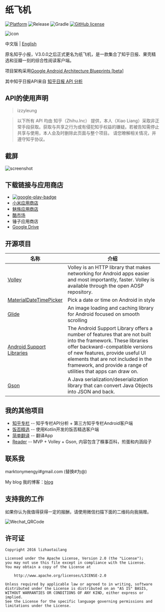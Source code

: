 # 纸飞机

[![Platform](https://img.shields.io/badge/platform-Android-blue.svg)](https://github.com/marktony/ZhiHuDaily)
![Release](https://img.shields.io/badge/release-3.2.0-blue.svg)
![Gradle](https://img.shields.io/badge/gradle-2.2.3-blue.svg)
[![GitHub license](https://img.shields.io/badge/license-Apache%202-blue.svg)](https://raw.githubusercontent.com/marktony/ZhiHuDaily/master/LICENSE)

![icon](https://github.com/marktony/ZhiHuDaily/blob/master/screenshots/icon.png)

中文版 | [English](https://github.com/marktony/ZhiHuDaily/blob/master/README_EN.MD)

原名知乎小报，V3.0.0之后正式更名为纸飞机，是一款集合了知乎日报、果壳精选和豆瓣一刻的综合性阅读客户端。

项目架构采用[Google Android Architecture Blueprints [beta]](https://github.com/googlesamples/android-architecture)

其中知乎日报API来自 [知乎日报 API 分析](https://github.com/izzyleung/ZhihuDailyPurify/wiki/%E7%9F%A5%E4%B9%8E%E6%97%A5%E6%8A%A5-API-%E5%88%86%E6%9E%90)

## API的使用声明
>izzyleung

> 以下所有 API 均由 知乎（Zhihu.Inc） 提供，本人（Xiao Liang）采取非正常手段获取。获取与共享之行为或有侵犯知乎权益的嫌疑。若被告知需停止共享与使用，本人会及时删除此页面与整个项目。
请您暸解相关情况，并遵守知乎协议。

## 截屏
![screenshot](https://github.com/marktony/ZhiHuDaily/blob/master/screenshots/screenshot.png)

## 下载链接与应用商店
* [![google-play-badge](https://github.com/marktony/ZhiHuDaily/blob/master/screenshots/google-play-badge.png)](https://play.google.com/store/apps/details?id=com.marktony.zhihudaily)
* [小米应用商店](http://app.mi.com/detail/312703?ref=search)
* [魅族应用商店](http://app.flyme.cn/apps/public/detail?package_name=com.marktony.zhihudaily)
* [酷市场](http://www.coolapk.com/apk/com.marktony.zhihudaily)
* 锤子应用商店
* [Google Drive](https://drive.google.com/open?id=0B3yYs4KaSVg_MnpfVVY1S0s0MVU)

## 开源项目
名称 | 介绍
--------- | --------
[Volley](https://android.googlesource.com/platform/frameworks/volley/) | Volley is an HTTP library that makes networking for Android apps easier and most importantly, faster. Volley is available through the open AOSP repository.
[MaterialDateTimePicker](https://github.com/wdullaer/MaterialDateTimePicker) | Pick a date or time on Android in style
[Glide](https://github.com/bumptech/glide) | An image loading and caching library for Android focused on smooth scrolling
[Android Support Libraries](https://developer.android.com/topic/libraries/support-library/index.html) | The Android Support Library offers a number of features that are not built into the framework. These libraries offer backward-compatible versions of new features, provide useful UI elements that are not included in the framework, and provide a range of utilities that apps can draw on.
[Gson](https://github.com/google/gson) | A Java serialization/deserialization library that can convert Java Objects into JSON and back.

## 我的其他项目
+ [知乎专栏](https://github.com/marktony/zhuanlan) -- 知乎专栏API分析 + 第三方知乎专栏Android客户端
+ [饭否精选](https://github.com/marktony/FanfouHandpick) -- 使用Kotlin开发的饭否精选客户端
+ [简单翻译](https://github.com/marktony/Translator) -- 翻译App
+ [Reader](https://github.com/marktony/Reader) -- MVP + Volley + Gson, 内容包含了糗事百科，煎蛋和内涵段子

## 联系我
marktonymengyi#gmail.com (替换#为@)

My blog 我的博客：[blog](http://marktony.github.io/)

## 支持我的工作
如果你认为我值得获得一定的报酬，请使用微信扫描下面的二维码向我捐赠。

![Wechat_QRCode](https://github.com/marktony/ZhiHuDaily/blob/master/screenshots/wechat_qrcode.png)

## 许可证

    Copyright 2016 lizhaotailang

    Licensed under the Apache License, Version 2.0 (the "License");
    you may not use this file except in compliance with the License.
    You may obtain a copy of the License at

        http://www.apache.org/licenses/LICENSE-2.0

    Unless required by applicable law or agreed to in writing, software
    distributed under the License is distributed on an "AS IS" BASIS,
    WITHOUT WARRANTIES OR CONDITIONS OF ANY KIND, either express or implied.
    See the License for the specific language governing permissions and
    limitations under the License.
